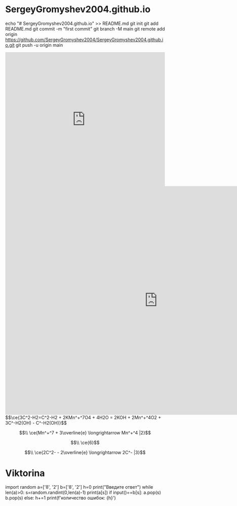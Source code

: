 # SergeyGromyshev2004.github.io
echo "# SergeyGromyshev2004.github.io" >> README.md
git init
git add README.md
git commit -m "first commit"
git branch -M main
git remote add origin https://github.com/SergeyGromyshev2004/SergeyGromyshev2004.github.io.git
git push -u origin main
<div style="width: 100%;"><div style="position: relative; padding-bottom: 83.83%; padding-top: 0; height: 0;"><iframe title="Wheelchair Yasuo" frameborder="0" width="915" height="767" style="position: absolute; top: 0; left: 0; width: 100%; height: 100%;" src="https://view.genial.ly/63895ece46a14b00120dc7c2" type="text/html" allowscriptaccess="always" allowfullscreen="true" scrolling="yes" allownetworking="all"></iframe> </div> </div>
<iframe allowfullscreen frameborder="0" style="width:960px; height:720px" src="https://lucid.app/documents/embedded/70971075-e47b-48d0-910c-f445f702e6d8" id="P5z-FpVqC7B7"></iframe>
$$\ce{3C^2-H2=C^2-H2 + 2KMn^+^7O4 + 4H2O = 2KOH + 2Mn^+^4O2 + 3C^-H2(OH) - C^-H2(OH)}$$

$$\\ \ce{Mn^+^7 + 3\overline{e} \longrightarrow  Mn^+^4 |2}$$

$$\\ \ce{6}$$

$$\\ \ce{2C^2- - 2\overline{e} \longrightarrow 2C^- |3}$$

# Viktorina
import random
a=['8', '2']
b=['8', '2']
h=0
print("Введите ответ")
while len(a)>0:
    s=random.randint(0,len(a)-1)
    print(a[s])
    if input()==b[s]:
        a.pop(s)
        b.pop(s)
    else:
        h+=1
print(f'количество ошибок: {h}')
